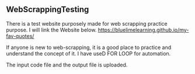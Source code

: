 ## WebScrappingTesting

There is a test website purposely made for web scrapping practice purpose. I will link the Website below.
https://bluelimelearning.github.io/my-fav-quotes/

If anyone is new to web-scrapping, it is a good place to practice and understand the concept of it.
I have useD FOR LOOP for automation.

The input code file and the output file is uploaded.
